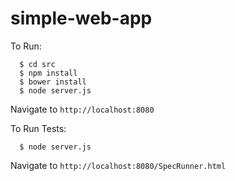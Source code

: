 # simple-web-app

To Run:
```
  $ cd src
  $ npm install
  $ bower install
  $ node server.js
```
Navigate to `http://localhost:8080`

To Run Tests:
```
  $ node server.js
```
Navigate to `http://localhost:8080/SpecRunner.html`
